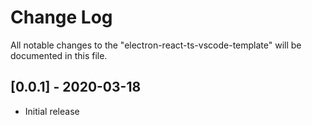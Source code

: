 # Change Log

All notable changes to the "electron-react-ts-vscode-template" will be documented in this file.

## [0.0.1] - 2020-03-18
- Initial release
